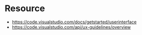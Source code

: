 # Resource

- <https://code.visualstudio.com/docs/getstarted/userinterface>
- <https://code.visualstudio.com/api/ux-guidelines/overview>
